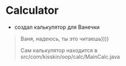 # Calculator
- создал калькулятор для Ванечки
>Ваня, надеюсь, ты это читаешь))))
> 
> Сам калькулятор находится в src/com/kisskin/oop/calc/MainCalc.java
